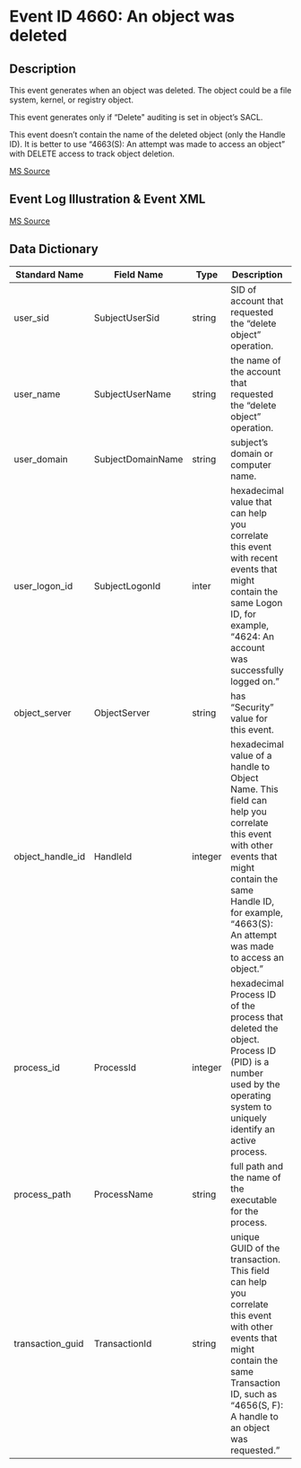 # Event ID 4660: An object was deleted

## Description

This event generates when an object was deleted. The object could be a file system, kernel, or registry object.

This event generates only if “Delete" auditing is set in object’s SACL.

This event doesn’t contain the name of the deleted object (only the Handle ID). It is better to use “4663(S): An attempt was made to access an object” with DELETE access to track object deletion.

[MS Source](https://github.com/MicrosoftDocs/windows-itpro-docs/blob/master/windows/security/threat-protection/auditing/event-4660.md)

## Event Log Illustration & Event XML

[MS Source](https://github.com/MicrosoftDocs/windows-itpro-docs/blob/master/windows/security/threat-protection/auditing/event-4660.md)

## Data Dictionary

|	Standard Name	| Field Name |	Type	|	Description	|	Sample Value	|
|	----------------	|	----------------	|	----------------	|	----------------	|	----------------	|
|	user_sid	|	SubjectUserSid	|	string	|	SID of account that requested the “delete object” operation.	|	S-1-5-21-3457937927-2839227994-823803824-1104	|
|	user_name	|	SubjectUserName	|	string	|	the name of the account that requested the “delete object” operation.	|	dadmin	|
|	user_domain	|	SubjectDomainName	|	string	|	subject’s domain or computer name.	|	CONTOSO	|
|	user_logon_id	|	SubjectLogonId	|	inter	|	hexadecimal value that can help you correlate this event with recent events that might contain the same Logon ID, for example, “4624: An account was successfully logged on.”	|	0x4367b	|
|	object_server	|	ObjectServer	|	string	|	has “Security” value for this event.	|	Security	|
|	object_handle_id	|	HandleId	|	integer	|	hexadecimal value of a handle to Object Name. This field can help you correlate this event with other events that might contain the same Handle ID, for example, “4663(S): An attempt was made to access an object.” 	|	0x1678	|
|	process_id	|	ProcessId	|	integer	|	hexadecimal Process ID of the process that deleted the object. Process ID (PID) is a number used by the operating system to uniquely identify an active process.	|	0xef0	|
|	process_path	|	ProcessName	|	string	|	full path and the name of the executable for the process.	|	C:\\Windows\\explorer.exe	|
|	transaction_guid	|	TransactionId	|	string	|	unique GUID of the transaction. This field can help you correlate this event with other events that might contain the same Transaction ID, such as “4656(S, F): A handle to an object was requested.”	|	{00000000-0000-0000-0000-000000000000}	|